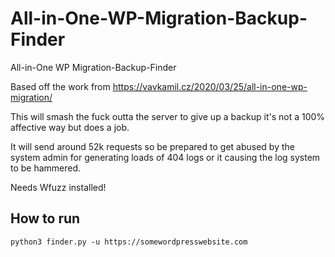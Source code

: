 # All-in-One-WP-Migration-Backup-Finder
All-in-One WP Migration-Backup-Finder

Based off the work from https://vavkamil.cz/2020/03/25/all-in-one-wp-migration/

This will smash the fuck outta the server to give up a backup it's not a 100% affective way but does a job.

It will send around 52k requests so be prepared to get abused by the system admin for generating loads of 404 logs or it causing the log system to be hammered.


Needs Wfuzz installed!

How to run
---

```
python3 finder.py -u https://somewordpresswebsite.com
```
